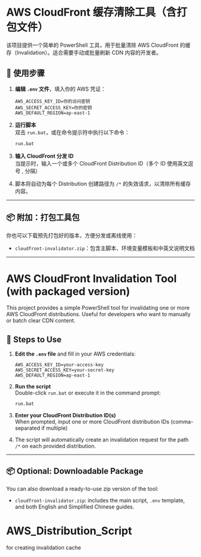 # AWS CloudFront 缓存清除工具（含打包文件）

该项目提供一个简单的 PowerShell 工具，用于批量清除 AWS CloudFront 的缓存（Invalidation）。适合需要手动或批量刷新 CDN 内容的开发者。

## 📁 使用步骤

1. **编辑 `.env` 文件**，填入你的 AWS 凭证：

   ```env
   AWS_ACCESS_KEY_ID=你的访问密钥
   AWS_SECRET_ACCESS_KEY=你的密钥
   AWS_DEFAULT_REGION=ap-east-1
   ```

2. **运行脚本**  
   双击 `run.bat`，或在命令提示符中执行以下命令：

   ```bat
   run.bat
   ```

3. **输入 CloudFront 分发 ID**  
   当提示时，输入一个或多个 CloudFront Distribution ID（多个 ID 使用英文逗号 , 分隔）

4. 脚本将自动为每个 Distribution 创建路径为 `/*` 的失效请求，以清除所有缓存内容。

---

## 📦 附加：打包工具包

你也可以下载预先打包好的版本，方便分发或离线使用：

- `cloudfront-invalidator.zip`：包含主脚本、环境变量模板和中英文说明文档

---

# AWS CloudFront Invalidation Tool (with packaged version)

This project provides a simple PowerShell tool for invalidating one or more AWS CloudFront distributions. Useful for developers who want to manually or batch clear CDN content.

## 📁 Steps to Use

1. **Edit the `.env` file** and fill in your AWS credentials:

   ```env
   AWS_ACCESS_KEY_ID=your-access-key
   AWS_SECRET_ACCESS_KEY=your-secret-key
   AWS_DEFAULT_REGION=ap-east-1
   ```

2. **Run the script**  
   Double-click `run.bat` or execute it in the command prompt:

   ```bat
   run.bat
   ```

3. **Enter your CloudFront Distribution ID(s)**  
   When prompted, input one or more CloudFront distribution IDs (comma-separated if multiple)

4. The script will automatically create an invalidation request for the path `/*` on each provided distribution.

---

## 📦 Optional: Downloadable Package

You can also download a ready-to-use zip version of the tool:

- `cloudfront-invalidator.zip`: includes the main script, `.env` template, and both English and Simplified Chinese guides.

# AWS_Distribution_Script

for creating invalidation cache
